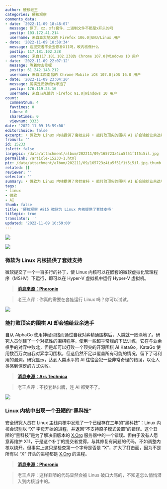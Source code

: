 ```yaml
---
author: 硬核老王
categories: 硬核观察
comments_data:
- date: '2022-11-09 18:48:07'
  message: 惊了，xz，xfs套件，二进制文件不都是x开头的吗
  postip: 103.172.41.214
  username: 来自亚太地区的 Firefox 106.0|GNU/Linux 用户
- date: '2022-11-09 18:58:34'
  message: 这提交者不会去修补X11吗，改内核做什么
  postip: 117.181.102.238
  username: 来自117.181.102.238的 Chrome 107.0|Windows 10 用户
- date: '2022-11-09 22:07:12'
  message: 等着你去修呢
  postip: 61.242.148.212
  username: 来自江西南昌的 Chrome Mobile iOS 107.0|iOS 16.0 用户
- date: '2022-11-09 23:04:20'
  message: 属实是闭源细作渗透了
  postip: 176.119.25.16
  username: 来自乌克兰的 Firefox 91.0|Windows 10 用户
count:
  commentnum: 4
  favtimes: 0
  likes: 0
  sharetimes: 0
  viewnum: 3333
date: '2022-11-09 16:59:00'
editorchoice: false
excerpt: • 微软为 Linux 内核提供了套娃支持 • 能打败顶尖的围棋 AI 却会输给业余选手 • Linux 内核中出现一个丑陋的“黑科技”
fromurl: ''
id: 15233
islctt: false
largepic: /data/attachment/album/202211/09/165723z4iu5f51f1t5i5il.jpg
permalink: /article-15233-1.html
pic: /data/attachment/album/202211/09/165723z4iu5f51f1t5i5il.jpg.thumb.jpg
related: []
reviewer: ''
selector: ''
summary: • 微软为 Linux 内核提供了套娃支持 • 能打败顶尖的围棋 AI 却会输给业余选手 • Linux 内核中出现一个丑陋的“黑科技”
tags:
- Linux
- 微软
- AI
thumb: false
title: '硬核观察 #815 微软为 Linux 内核提供了套娃支持'
titlepic: true
translator: ''
updated: '2022-11-09 16:59:00'
---
```


![](/data/attachment/album/202211/09/165723z4iu5f51f1t5i5il.jpg)


![](/data/attachment/album/202211/09/165748mxqez4armrddcrcj.jpg)


### 微软为 Linux 内核提供了套娃支持


微软提交了一个一百多行的补丁，使 Linux 内核可以在嵌套的微软虚拟化管理程序（MSHV）下运行，即可以在 Hyper-V 虚拟机中运行 Hyper-V 虚拟机。



> 
> **[消息来源：Phoronix](https://www.phoronix.com/news/Nested-MS-Hypervisor-Linux)**
> 
> 
> 



> 
> 老王点评：你真的需要在套娃运行 Linux 吗？你可以试试。
> 
> 
> 


![](/data/attachment/album/202211/09/165922htz9k1okdkgpzzxt.jpg)


### 能打败顶尖的围棋 AI 却会输给业余选手


自从 AlphaGo 使用神经网络而通过自我对弈精通围棋后，人类就一败涂地了。研究人员创建了一个对抗性的围棋程序，使用一些超乎常规的下法训练，它在与业余棋手的对弈中败北，但是却可以打败一个顶尖的开源围棋 AI KataGo。KataGo 使用数百万次自我对弈学习围棋，但这仍然不足以覆盖所有可能的情况，留下了可利用的漏洞。研究显示，达到人类水平的 AI 往往会犯一些非常奇怪的错误，以让人类感到惊讶的方式失败。



> 
> **[消息来源：Ars Technica](https://arstechnica.com/?p=1894833)**
> 
> 
> 



> 
> 老王点评：不按套路出牌，连 AI 都受不了。
> 
> 
> 


![](/data/attachment/album/202211/09/165938ni48pzgbcn4rs3n6.jpg)


### Linux 内核中出现一个丑陋的“黑科技”


安全研究人员在 Linux 主线内核中发现了一个已经存在三年的“黑科技”：Linux 内核会识别以 “X” 字母开始的进程，并返回“不支持原子模式设置”的错误。这个丑陋的“黑科技”是为了解决旧版本的 [X.Org](http://x.org/) 服务器中的一个错误。但由于没有人愿意再维护 X11，于是这个补丁的提交者觉得，与其修复有问题的代码，不如调整内核以绕开。但事实上这只是检查第一个字母是否是 “X”，扩大了打击面，因为不是所有以 “X” 开头的进程都是 [X.Org](http://x.org/) 的进程。



> 
> **[消息来源：Phoronix](https://www.phoronix.com/news/Linux-DRM-Process-Start-With-X)**
> 
> 
> 



> 
> 老王点评：这样丑陋的代码显然会被 Linus 破口大骂的，不知道怎么悄悄潜入到内核当中的。
> 
> 
>